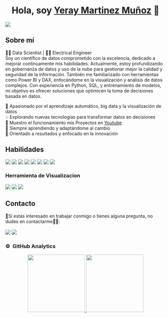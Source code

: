 <div align="center">
<h1 aling="center"> Hola, soy <a href="https://www.linkedin.com/in/yeray-martinez-a35444248/"> Yeray Martinez Muñoz</a> 👋</h1>
</div>
<img src="https://i.imgur.com/ITzWwX3.jpeg">

## Sobre mí
👨‍💻 Data Scientist | 👷‍♂️ Electrical Engineer <br>
Soy un científico de datos comprometido con la excelencia, dedicado a mejorar continuamente mis habilidades. Actualmente, estoy profundizando en gobernanza de datos y uso de la nube para gestionar mejor la calidad y seguridad de la información. También me familiarizado con herramientas como Power BI y DAX, enfocándome en la visualización y análisis de datos complejos. Con experiencia en Python, SQL, y entrenamiento de modelos, mi objetivo es ofrecer soluciones que optimicen la toma de decisiones basada en datos.<br>

🚀 Apasionado por el aprendizaje automático, big data y la visualización de datos<br>
💡 Explorando nuevas tecnologías para transformar datos en decisiones<br> 
🎥 Muestro el funcionamiento mis Proyectos en [Youtube](https://www.youtube.com/@YerayMartinez-r7u)<br>
🌱 Siempre aprendiendo y adaptándome al cambio  
🎯 Orientado a resultados y enfocado en la innovación<br>  

## Habilidades
![](https://img.shields.io/badge/Data%20Science-yellow?style=for-the-badge&logo=dataiku)
![](https://img.shields.io/badge/Python-green?style=for-the-badge&logo=python)
![](https://img.shields.io/badge/SQL-orange?style=for-the-badge&logo=sql)
![](https://img.shields.io/badge/Machine_Learning-brightgreen?style=for-the-badge&logo=scikit-learn)
![](https://img.shields.io/badge/tensorflow-yellow?style=for-the-badge&logo=tensorflow)
![](https://img.shields.io/badge/spacy-orange?style=for-the-badge&logo=spacy)
![](https://img.shields.io/badge/Excel-green?style=for-the-badge&logo=microsoftexcel)
![](https://img.shields.io/badge/DAX-lightgrey?style=for-the-badge&logo=powerbi)
### Herramienta de Visualizacion 
![](https://img.shields.io/badge/PowerBI-yellow?style=for-the-badge&logo=powerbi)
![](https://img.shields.io/badge/Seaborn-orange?style=for-the-badge&logo=seaborn)
![](https://img.shields.io/badge/Matplotlib-green?style=for-the-badge&logo=matplotlib)



## Contacto
📧Si estás interesado en trabajar conmigo o tienes alguna pregunta, no dudes en contactarme👨‍💻:<br><br>
![](https://img.shields.io/badge/Email-yeraym21m%40gmail.com-lightgrey?style=for-the-badge&logo=gmail)
![](https://img.shields.io/badge/Outlook-yerayM21M%40hotmail.com-lightgrey?style=for-the-badge&logo=hotmail)


### ⚙️ &nbsp;GitHub Analytics

<p align="center">
<a href="https://github.com/yerayM21">
  <img height="180em" src="https://github-readme-stats-eight-theta.vercel.app/api?username=yerayM21&show_icons=true&theme=algolia&include_all_commits=true&count_private=true"/>
  <img height="180em" src="https://github-readme-stats-eight-theta.vercel.app/api/top-langs/?username=yerayM21&layout=compact&langs_count=8&theme=algolia"/>
</a>
</p>
